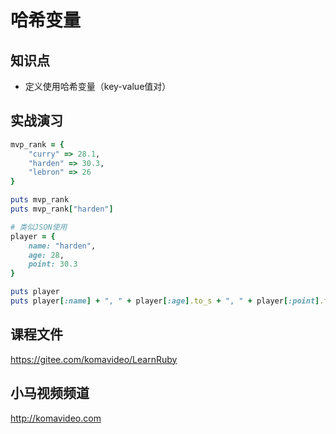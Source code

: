 哈希变量
=======

## 知识点

* 定义使用哈希变量（key-value值对）

## 实战演习

~~~ruby
mvp_rank = {
    "curry" => 28.1,
    "harden" => 30.3,
    "lebron" => 26
}

puts mvp_rank
puts mvp_rank["harden"]

# 类似JSON使用
player = {
    name: "harden",
    age: 28,
    point: 30.3
}

puts player
puts player[:name] + ", " + player[:age].to_s + ", " + player[:point].to_s
~~~

## 课程文件

https://gitee.com/komavideo/LearnRuby

## 小马视频频道

http://komavideo.com
